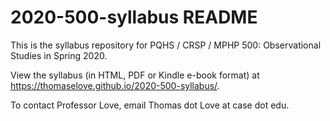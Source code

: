 # 2020-500-syllabus README

This is the syllabus repository for PQHS / CRSP / MPHP 500: Observational Studies in Spring 2020.

View the syllabus (in HTML, PDF or Kindle e-book format) at https://thomaselove.github.io/2020-500-syllabus/.

To contact Professor Love, email Thomas dot Love at case dot edu.

